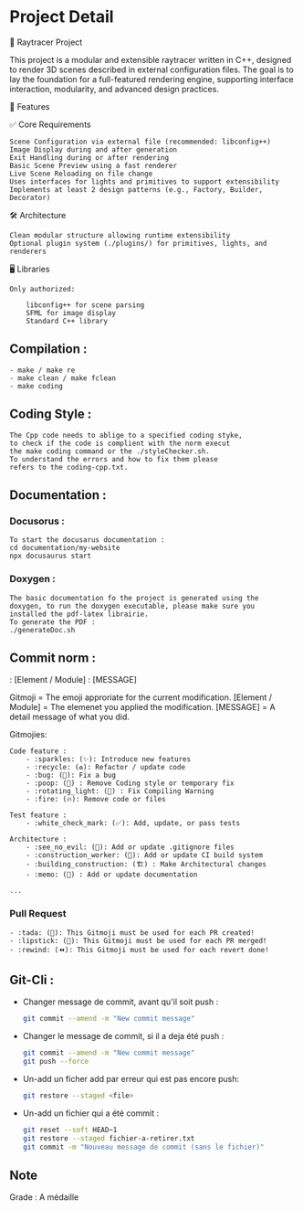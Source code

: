 # Project Detail

🎯 Raytracer Project

This project is a modular and extensible raytracer written in C++,
designed to render 3D scenes described in external configuration files.
The goal is to lay the foundation for a full-featured rendering engine,
supporting interface interaction, modularity, and advanced design practices.

🚀 Features

✅ Core Requirements

    Scene Configuration via external file (recommended: libconfig++)
    Image Display during and after generation
    Exit Handling during or after rendering
    Basic Scene Preview using a fast renderer
    Live Scene Reloading on file change
    Uses interfaces for lights and primitives to support extensibility
    Implements at least 2 design patterns (e.g., Factory, Builder, Decorator)

🛠 Architecture

    Clean modular structure allowing runtime extensibility
    Optional plugin system (./plugins/) for primitives, lights, and renderers

🖥 Libraries

    Only authorized:

        libconfig++ for scene parsing
        SFML for image display
        Standard C++ library



## Compilation :
    - make / make re
    - make clean / make fclean
    - make coding


## Coding Style :

    The Cpp code needs to ablige to a specified coding styke,
    to check if the code is complient with the norm execut
    the make coding command or the ./styleChecker.sh.
    To understand the errors and how to fix them please
    refers to the coding-cpp.txt.


## Documentation :

### Docusorus :
    To start the docusarus documentation :
    cd documentation/my-website
    npx docusaurus start

### Doxygen :
    The basic documentation fo the project is generated using the
    doxygen, to run the doxygen executable, please make sure you
    installed the pdf-latex librairie.
    To generate the PDF :
    ./generateDoc.sh


## Commit norm :

<Gitmoji> : [Element / Module] : [MESSAGE]

Gitmoji = The emoji approriate for the current modification.
[Element / Module] = The elemenet you applied the modification.
[MESSAGE] = A detail message of what you did.


Gitmojies:

    Code feature :
        - :sparkles: (✨): Introduce new features
        - :recycle: (♻️): Refactor / update code
        - :bug: (🐛): Fix a bug
        - :poop: (💩) : Remove Coding style or temporary fix
        - :rotating_light: (🚨) : Fix Compiling Warning
        - :fire: (🔥): Remove code or files

    Test feature :
        - :white_check_mark: (✅): Add, update, or pass tests

    Architecture :
        - :see_no_evil: (🙈): Add or update .gitignore files
        - :construction_worker: (👷): Add or update CI build system
        - :building_construction: (🏗️) : Make Architectural changes
        - :memo: (📝) : Add or update documentation

    ...
### Pull Request
    - :tada: (🎉): This Gitmoji must be used for each PR created!
    - :lipstick: (💄): This Gitmoji must be used for each PR merged!
    - :rewind: (⏪️): This Gitmoji must be used for each revert done!



## Git-Cli :

- Changer message de commit, avant qu'il soit push :
    ```bash
    git commit --amend -m "New commit message"
    ```

- Changer le message de commit, si il a deja été push :
    ```bash
    git commit --amend -m "New commit message"
    git push --force
    ```

- Un-add un ficher add par erreur qui est pas encore push:
    ```bash
    git restore --staged <file>
    ```

- Un-add un fichier qui a été commit :
    ```bash
    git reset --soft HEAD~1
    git restore --staged fichier-a-retirer.txt
    git commit -m "Nouveau message de commit (sans le fichier)"
    ```

## Note 

Grade : A médaille 
